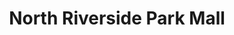 ---
title: "North Riverside Park Mall"
url: /north-riverside/north-riverside-park-mall/
shop: Einkaufszentrum
---